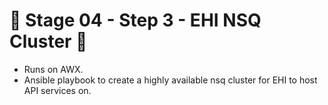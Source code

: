 # 🚧 Stage 04 - Step 3 - EHI NSQ Cluster 🚧
* Runs on AWX.
* Ansible playbook to create a highly available nsq cluster for EHI to host API services on.
